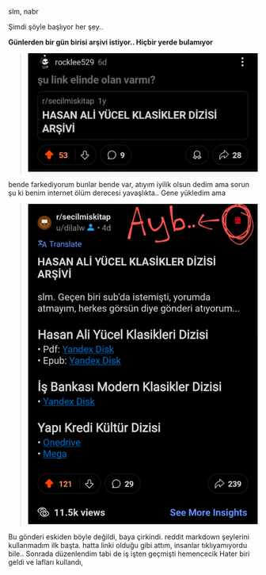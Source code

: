 slm, nabr

Şimdi şöyle başlıyor her şey..


 **Günlerden bir gün birisi arşivi istiyor.. Hiçbir yerde bulamıyor**

> ![emir verio](/slash/nbr/selfieler/bigbang_baslangici.png)

bende farkediyorum bunlar bende var, atıyım iyilik olsun dedim ama sorun şu ki benim internet ölüm derecesi yavaşlıkta.. Gene yükledim ama

> ![Ayb](/slash/nbr/selfieler/haneye_taciz_bu.png)

Bu gönderi eskiden böyle değildi, baya çirkindi. reddit markdown şeylerini kullanmadım ilk başta. hatta linki olduğu gibi attım, insanlar tıklıyamıyordu bile.. Sonrada düzenlendim tabi de iş işten geçmişti hemencecik Hater biri geldi ve lafları kullandı,
